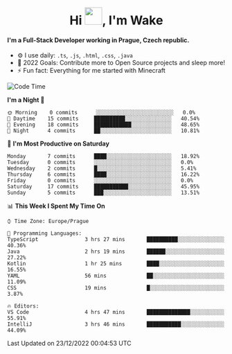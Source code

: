 <h1 align="center">Hi <img src="https://raw.githubusercontent.com/MrWakeCZ/MrWakeCZ/master/Hi.gif" width="40px" />, I'm Wake</h1>

#### I'm a Full-Stack Developer working in Prague, Czech republic.
- ⚙️ I use daily: `.ts`, `.js`, `.html`, `.css`, `.java`
- 🥅 2022 Goals: Contribute more to Open Source projects and sleep more!
- ⚡ Fun fact: Everything for me started with Minecraft

<!--START_SECTION:waka-->
![Code Time](http://img.shields.io/badge/Code%20Time-2%2C870%20hrs%2010%20mins-blue)

**I'm a Night 🦉** 

```text
🌞 Morning    0 commits      ░░░░░░░░░░░░░░░░░░░░░░░░░   0.0% 
🌆 Daytime    15 commits     ██████████░░░░░░░░░░░░░░░   40.54% 
🌃 Evening    18 commits     ████████████░░░░░░░░░░░░░   48.65% 
🌙 Night      4 commits      ██░░░░░░░░░░░░░░░░░░░░░░░   10.81%

```
📅 **I'm Most Productive on Saturday** 

```text
Monday       7 commits      ████░░░░░░░░░░░░░░░░░░░░░   18.92% 
Tuesday      0 commits      ░░░░░░░░░░░░░░░░░░░░░░░░░   0.0% 
Wednesday    2 commits      █░░░░░░░░░░░░░░░░░░░░░░░░   5.41% 
Thursday     6 commits      ████░░░░░░░░░░░░░░░░░░░░░   16.22% 
Friday       0 commits      ░░░░░░░░░░░░░░░░░░░░░░░░░   0.0% 
Saturday     17 commits     ███████████░░░░░░░░░░░░░░   45.95% 
Sunday       5 commits      ███░░░░░░░░░░░░░░░░░░░░░░   13.51%

```


📊 **This Week I Spent My Time On** 

```text
⌚︎ Time Zone: Europe/Prague

💬 Programming Languages: 
TypeScript               3 hrs 27 mins       ██████████░░░░░░░░░░░░░░░   40.36% 
Java                     2 hrs 19 mins       ██████░░░░░░░░░░░░░░░░░░░   27.22% 
Kotlin                   1 hr 25 mins        ████░░░░░░░░░░░░░░░░░░░░░   16.55% 
YAML                     56 mins             ██░░░░░░░░░░░░░░░░░░░░░░░   11.09% 
CSS                      19 mins             █░░░░░░░░░░░░░░░░░░░░░░░░   3.87%

🔥 Editors: 
VS Code                  4 hrs 47 mins       ██████████████░░░░░░░░░░░   55.91% 
IntelliJ                 3 hrs 46 mins       ███████████░░░░░░░░░░░░░░   44.09%

```


 Last Updated on 23/12/2022 00:04:53 UTC
<!--END_SECTION:waka-->
